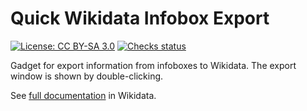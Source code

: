# Quick Wikidata Infobox Export
[![License: CC BY-SA 3.0](https://img.shields.io/badge/License-CC%20BY--SA%203.0-lightgrey.svg)](https://creativecommons.org/licenses/by-sa/3.0/)
[![Checks status](https://github.com/putnik/infobox-export/workflows/checks/badge.svg)](https://github.com/putnik/infobox-export/actions/workflows/checks.yml)

Gadget for export information from infoboxes to Wikidata.
The export window is shown by double-clicking.

See [full documentation](https://www.wikidata.org/wiki/Special:MyLanguage/Help:Infobox_export_gadget) in Wikidata.

